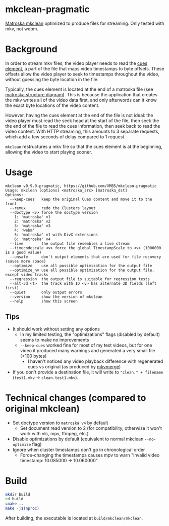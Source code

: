 # mkclean-pragmatic

[Matroska mkclean](https://www.matroska.org/downloads/mkclean.html) optimized to produce files for streaming. Only tested with mkv, not webm.

# Background

In order to stream mkv files, the video player needs to read the [cues element](https://www.matroska.org/technical/cues.html), a part of the file that maps video timestamps to byte offsets. These offsets allow the video player to seek to timestamps throughout the video, without guessing the byte location in the file.

Typically, the cues element is located at the end of a matroska file (see [matroska structure diagram](https://www.matroska.org/technical/diagram.html)). This is because the application that creates the mkv writes all of the video data first, and only afterwords can it know the exact byte locations of the video content.

However, having the cues element at the end of the file is not ideal: the video player must read the seek head at the start of the file, then seek the the end of the file to read the cues information, then seek back to read the video content. With HTTP streaming, this amounts to 3 separate requests, which add a few seconds of delay compared to 1 request.

`mkclean` restructures a mkv file so that the cues element is at the beginning, allowing the video to start playing sooner.

# Usage

```
mkclean v0.9.0-pragmatic, https://github.com/XMB5/mkclean-pragmatic
Usage: mkclean [options] <matroska_src> [matroska_dst]
Options:
  --keep-cues   keep the original Cues content and move it to the front
  --remux       redo the Clusters layout
  --doctype <v> force the doctype version
    1: 'matroska' v1
    2: 'matroska' v2
    3: 'matroska' v3
    4: 'webm'
    5: 'matroska' v1 with DivX extensions
    6: 'matroska' v4
  --live        the output file resembles a live stream
  --timecodescale <v> force the global TimestampScale to <v> (1000000 is a good value)
  --unsafe      don't output elements that are used for file recovery (saves more space)
  --optimize    use all possible optimization for the output file
  --optimize_nv use all possible optimization for the output file, except video tracks
  --regression  the output file is suitable for regression tests
  --alt-3d <t>  the track with ID <v> has alternate 3D fields (left first)
  --quiet       only output errors
  --version     show the version of mkclean
  --help        show this screen
```

## Tips

- It should work without setting any options
  - In my limited testing, the "optimizations" flags (disabled by default) seems to make no improvements
  - `--keep-cues` worked fine for most of my test videos, but for one video it produced many warnings and generated a very small file (<100 bytes)
    - I haven't noticed any video playback difference with regenerated cues vs original (as produced by [mkvmerge](https://mkvtoolnix.download/doc/mkvmerge.html))
- If you don't provide a destination file, it will write to `"clean." + filename` (`test1.mkv` -> `clean.test1.mkv`).

# Technical changes (compared to original mkclean)

- Set doctype version to `matroska v4` by default
  - Set document read version to 2 (for compatibility, otherwise it won't work with vlc, mpv, ffmpeg, etc.)
- Disable optimizations by default (equivalent to normal mkclean `--no-optimize` flag)
- Ignore when cluster timestamps don't go in chronological order
  - Force-changing the timestamps causes mpv to warn "Invalid video timestamp: 10.085000 -> 10.060000"

# Build

```bash
mkdir build
cd build
cmake ..
make -j$(nproc)
```
After building, the executable is located at `build/mkclean/mkclean`.
